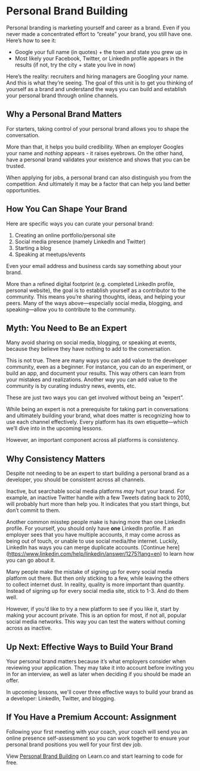 # Personal Brand Building

Personal branding is marketing yourself and career as a brand. Even if you never made a concentrated effort to “create” your brand, you still have one. Here’s how to see it:

- Google your full name (in quotes) + the town and state you grew up in 
- Most likely your Facebook, Twitter, or LinkedIn profile appears in the results (if not, try the city + state you live in now)


Here’s the reality: recruiters and hiring managers are Googling your name. And this is what they’re seeing. The goal of this unit is to get you thinking of yourself as a brand and understand the ways you can build and establish your personal brand through online channels.

## Why a Personal Brand Matters

For starters, taking control of your personal brand allows you to shape the conversation.

More than that, it helps you build credibility. When an employer Googles your name and *nothing* appears - it raises eyebrows. On the other hand, have a personal brand validates your existence and shows that you can be trusted. 

When applying for jobs, a personal brand can also distinguish you from the competition. And ultimately it may be a factor that can help you land better opportunities.  

## How You Can Shape Your Brand

Here are specific ways you can curate your personal brand:

1. Creating an online portfolio/personal site
2. Social media presence (namely LinkedIn and Twitter)
3. Starting a blog
4. Speaking at meetups/events

Even your email address and business cards say something about your brand.

More than a refined digital footprint (e.g. completed LinkedIn profile, personal website), the goal is to establish yourself as a contributor to the community. This means you’re sharing thoughts, ideas, and helping your peers. Many of the ways above—especially social media, blogging, and speaking—allow you to contribute to the community. 

## Myth: You Need to Be an Expert

Many avoid sharing on social media, blogging, or speaking at events, because they believe they have nothing to add to the conversation.

This is not true. There are many ways you can add value to the developer community, even as a beginner. For instance, you can do an experiment, or build an app, and document your results. This way others can learn from your mistakes and realizations. Another way you can add value to the community is by curating industry news, events, etc. 

These are just two ways you can get involved without being an “expert”. 

While being an expert is not a prerequisite for taking part in conversations and ultimately building your brand, what does matter is recognizing how to use each channel effectively. Every platform has its own etiquette—which we’ll dive into in the upcoming lessons.  

However, an important component across all platforms is consistency.

## Why Consistency Matters

Despite not needing to be an expert to start building a personal brand as a developer, you should be consistent across all channels.

Inactive, but searchable social media platforms *may* hurt your brand. For example, an inactive Twitter handle with a few Tweets dating back to 2010, will probably hurt more than help you. It indicates that you start things, but don’t commit to them. 

Another common misstep people make is having more than one LinkedIn profile. For yourself, you should only have **one** LinkedIn profile. If an employer sees that you have multiple accounts, it may come across as being out of touch, or unable to use social media/the internet. Luckily, LinkedIn has ways you can merge duplicate accounts. [Continue here] (https://www.linkedin.com/help/linkedin/answer/1275?lang=en) to learn how you can go about it. 

Many people make the mistake of signing up for every social media platform out there. But then only sticking to a few, while leaving the others to collect internet dust. In reality, quality is more important than quantity. Instead of signing up for every social media site, stick to 1-3. And do them well.

However, if you’d like to try a new platform to see if you like it, start by making your account private. This is an option for most, if not all, popular social media networks. This way you can test the waters without coming across as inactive. 

## Up Next: Effective Ways to Build Your Brand 

Your personal brand matters because it’s what employers consider when reviewing your application. They may take it into account before inviting you in for an interview, as well as later when deciding if you should be made an offer.

In upcoming lessons, we'll cover three effective ways to build your brand as a developer: LinkedIn, Twitter, and blogging.

## If You Have a Premium Account: Assignment

Following your first meeting with your coach, your coach will send you an online presence self-assessment so you can work together to ensure your personal brand positions you well for your first dev job. 

<p class='util--hide'>View <a href='https://learn.co/lessons/careers-personal-brand-building'>Personal Brand Building</a> on Learn.co and start learning to code for free.</p>
